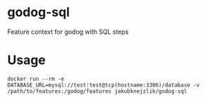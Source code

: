 # godog-sql

Feature context for godog with SQL steps

# Usage

```
docker run --rm -e DATABASE_URL=mysql://test:test@tcp(hostname:3306)/database -v /path/to/features:/godog/features jakubknejzlik/godog-sql
```
